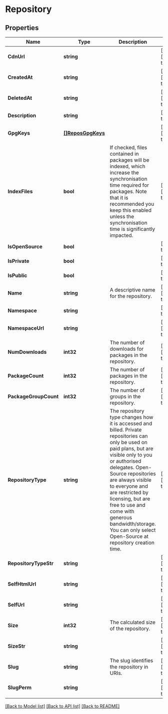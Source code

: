 # Repository

## Properties
Name | Type | Description | Notes
------------ | ------------- | ------------- | -------------
**CdnUrl** | **string** |  | [optional] [default to null]
**CreatedAt** | **string** |  | [optional] [default to null]
**DeletedAt** | **string** |  | [optional] [default to null]
**Description** | **string** |  | [default to null]
**GpgKeys** | [**[]ReposGpgKeys**](repos_gpg_keys.md) |  | [optional] [default to null]
**IndexFiles** | **bool** | If checked, files contained in packages will be indexed, which increase the synchronisation time required for packages. Note that it is recommended you keep this enabled unless the synchronisation time is significantly impacted. | [optional] [default to null]
**IsOpenSource** | **bool** |  | [default to null]
**IsPrivate** | **bool** |  | [default to null]
**IsPublic** | **bool** |  | [default to null]
**Name** | **string** | A descriptive name for the repository. | [optional] [default to null]
**Namespace** | **string** |  | [default to null]
**NamespaceUrl** | **string** |  | [optional] [default to null]
**NumDownloads** | **int32** | The number of downloads for packages in the repository. | [optional] [default to null]
**PackageCount** | **int32** | The number of packages in the repository. | [optional] [default to null]
**PackageGroupCount** | **int32** | The number of groups in the repository. | [optional] [default to null]
**RepositoryType** | **string** | The repository type changes how it is accessed and billed. Private repositories can only be used on paid plans, but are visible only to you or authorised delegates. Open-Source repositories are always visible to everyone and are restricted by licensing, but are free to use and come with generous bandwidth/storage. You can only select Open-Source at repository creation time. | [optional] [default to null]
**RepositoryTypeStr** | **string** |  | [optional] [default to null]
**SelfHtmlUrl** | **string** |  | [optional] [default to null]
**SelfUrl** | **string** |  | [optional] [default to null]
**Size** | **int32** | The calculated size of the repository. | [optional] [default to null]
**SizeStr** | **string** |  | [optional] [default to null]
**Slug** | **string** | The slug identifies the repository in URIs. | [optional] [default to null]
**SlugPerm** | **string** |  | [optional] [default to null]

[[Back to Model list]](../README.md#documentation-for-models) [[Back to API list]](../README.md#documentation-for-api-endpoints) [[Back to README]](../README.md)


